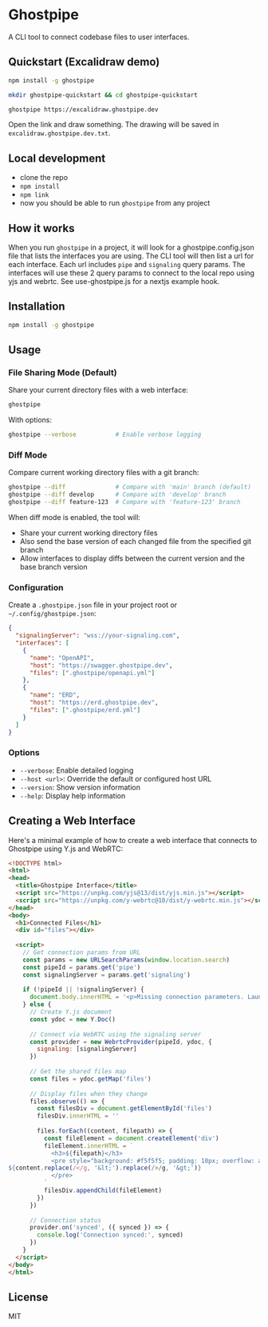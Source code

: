 # Ghostpipe

A CLI tool to connect codebase files to user interfaces.

## Quickstart (Excalidraw demo)

```bash
npm install -g ghostpipe
```

```bash
mkdir ghostpipe-quickstart && cd ghostpipe-quickstart
```

```bash
ghostpipe https://excalidraw.ghostpipe.dev
```

Open the link and draw something. The drawing will be saved in `excalidraw.ghostpipe.dev.txt`.

## Local development

- clone the repo
- `npm install`
- `npm link`
- now you should be able to run `ghostpipe` from any project

## How it works

When you run `ghostpipe` in a project, it will look for a ghostpipe.config.json file that lists the interfaces you are using.
The CLI tool will then list a url for each interface. Each url includes `pipe` and `signaling` query params. The interfaces will use these 2 query params to connect to the local repo using yjs and webrtc. See use-ghostpipe.js for a nextjs example hook.

## Installation

```bash
npm install -g ghostpipe
```

## Usage

### File Sharing Mode (Default)

Share your current directory files with a web interface:

```bash
ghostpipe
```

With options:
```bash
ghostpipe --verbose           # Enable verbose logging
```

### Diff Mode

Compare current working directory files with a git branch:

```bash
ghostpipe --diff              # Compare with 'main' branch (default)
ghostpipe --diff develop      # Compare with 'develop' branch
ghostpipe --diff feature-123  # Compare with 'feature-123' branch
```

When diff mode is enabled, the tool will:
- Share your current working directory files
- Also send the base version of each changed file from the specified git branch
- Allow interfaces to display diffs between the current version and the base branch version

### Configuration

Create a `.ghostpipe.json` file in your project root or `~/.config/ghostpipe.json`:

```json
{
  "signalingServer": "wss://your-signaling.com",
  "interfaces": [
    {
      "name": "OpenAPI",
      "host": "https://swagger.ghostpipe.dev",
      "files": [".ghostpipe/openapi.yml"]
    },
    {
      "name": "ERD",
      "host": "https://erd.ghostpipe.dev",
      "files": [".ghostpipe/erd.yml"]
    }
  ]
}
```

### Options

- `--verbose`: Enable detailed logging
- `--host <url>`: Override the default or configured host URL
- `--version`: Show version information
- `--help`: Display help information

## Creating a Web Interface

Here's a minimal example of how to create a web interface that connects to Ghostpipe using Y.js and WebRTC:

```html
<!DOCTYPE html>
<html>
<head>
  <title>Ghostpipe Interface</title>
  <script src="https://unpkg.com/yjs@13/dist/yjs.min.js"></script>
  <script src="https://unpkg.com/y-webrtc@10/dist/y-webrtc.min.js"></script>
</head>
<body>
  <h1>Connected Files</h1>
  <div id="files"></div>
  
  <script>
    // Get connection params from URL
    const params = new URLSearchParams(window.location.search)
    const pipeId = params.get('pipe')
    const signalingServer = params.get('signaling')
    
    if (!pipeId || !signalingServer) {
      document.body.innerHTML = '<p>Missing connection parameters. Launch this interface from Ghostpipe CLI.</p>'
    } else {
      // Create Y.js document
      const ydoc = new Y.Doc()
      
      // Connect via WebRTC using the signaling server
      const provider = new WebrtcProvider(pipeId, ydoc, {
        signaling: [signalingServer]
      })
      
      // Get the shared files map
      const files = ydoc.getMap('files')
      
      // Display files when they change
      files.observe(() => {
        const filesDiv = document.getElementById('files')
        filesDiv.innerHTML = ''
        
        files.forEach((content, filepath) => {
          const fileElement = document.createElement('div')
          fileElement.innerHTML = `
            <h3>${filepath}</h3>
            <pre style="background: #f5f5f5; padding: 10px; overflow: auto;">
${content.replace(/</g, '&lt;').replace(/>/g, '&gt;')}
            </pre>
          `
          filesDiv.appendChild(fileElement)
        })
      })
      
      // Connection status
      provider.on('synced', ({ synced }) => {
        console.log('Connection synced:', synced)
      })
    }
  </script>
</body>
</html>
```

## License

MIT
